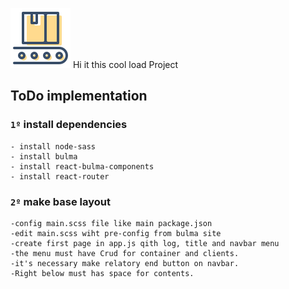 ![# Cool Load](./public/logo.svg?raw=true "Title") 
Hi it this cool load Project

## ToDo implementation

### `1º` install dependencies
    - install node-sass
    - install bulma
    - install react-bulma-components
    - install react-router

### `2º` make base layout
    -config main.scss file like main package.json
    -edit main.scss wiht pre-config from bulma site
    -create first page in app.js qith log, title and navbar menu
    -the menu must have Crud for container and clients.
    -it's necessary make relatory end button on navbar.
    -Right below must has space for contents.
